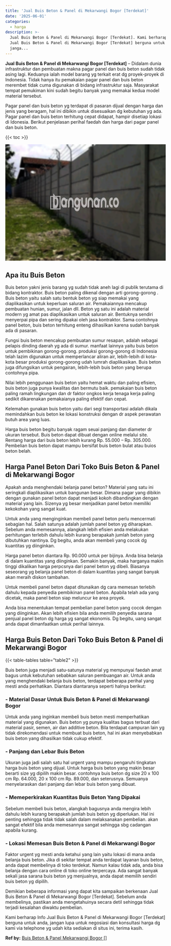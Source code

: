 ```yaml
---
title: 'Jual Buis Beton & Panel di Mekarwangi Bogor [Terdekat]'
date: '2025-06-01'
categories:
  - harga
description: >-
  Jual Buis Beton & Panel di Mekarwangi Bogor [Terdekat]. Kami berharap Info
  Jual Buis Beton & Panel di Mekarwangi Bogor [Terdekat] berguna untuk anda,
  janga...
---
```


**Jual Buis Beton & Panel di Mekarwangi Bogor \[Terdekat\]** – Didalam dunia infrastruktur dan pembuatan makna pagar panel dan buis beton sudah tidak asing lagi. Keduanya ialah model barang yg terkait erat dg proyek-proyek di Indonesia. Tidak hanya itu pemakaian pagar panel dan buis beton merembet tidak cuma digunakan di bidang infrastruktur saja. Masyarakat tempat pemukiman kini sudah begitu banyak yang memakai kedua model material tersebut.

Pagar panel dan buis beton yg terdapat di pasaran dijual dengan harga dan jenis yang beragam, hal ini dibikin untuk disesuaikan dg kebutuhan yg ada. Pagar panel dan buis beton terhitung cepat didapat, hampir disetiap lokasi di Idonesia. Berikut penjelasan perihal faedah dan harga dari pagar panel dan buis beton.

{{< toc >}}

![Jual Buis Beton & Panel di Mekarwangi Bogor [Terdekat]](/images/jual-panel-buis-beton-murah-47.png)

## Apa itu Buis Beton

Buis beton yakni jenis barang yg sudah tidak aneh lagi di publik terutama di bidang kontraktor. Buis beton paling dikenal dengan arti gorong-gorong . Buis beton yaitu salah satu bentuk beton yg siap memakai yang diaplikasikan untuk keperluan saluran air. Pemakaiannya mencakup pembuatan hunian, sumur, jalan dll. Beton yg satu ini adalah material modern yg amat pas diaplikasikan untuk saluran air. Bentuknya sendiri menyerpai pipa dan sering dipakai oleh jasa kontraktor. Sama contohnya panel beton, buis beton terhitung enteng dihasilkan karena sudah banyak ada di pasaran.

Fungsi buis beton mencakup pembuatan sumur resapan, adalah sebagai pelapis dinding daerah yg ada di sumur. manfaat lainnya yaitu buis beton untuk pembikinan gorong-gorong. produksi gorong-gorong di Indonesia telah lazim digunakan untuk memperlancar aliran air, lebih-lebih di kota-kota besar produksi gorong-gorong udah lumrah diaplikasikan. Buis beton juga difungsikan untuk pengairan, lebih-lebih buis beton yang berupa contohnya pipa.

Nilai lebih penggunaan buis beton yaitu hemat waktu dan paling efisien, buis beton juga punya kwalitas dan bermutu baik. pemakaian buis beton paling ramah lingkungan dan dr faktor ongkos kerja tenaga kerja paling sedikit dikarenakan pemakaianya paling efektif dan cepat.

Kelemahan gunakan buis beton yaitu dari segi transportasi adalah dikala memindahkan buis beton ke lokasi konstruksi dengan dr aspek perawatan butuh area yang luas.

Harga buis beton begitu banyak ragam seuai panjang dan diameter dr ukuran tersebut. Buis beton dapat dibuat dengan online melalui site. Rentang harga dari buis beton lebih kurang Rp. 55.000 – Rp. 305.000. Pembelian buis beton dapat mampu bersifat buis beton bulat atau buios beton belah.

## Harga Panel Beton Dari Toko Buis Beton & Panel di Mekarwangi Bogor

Apakah anda menghendaki belanja panel beton? Material yang satu ini seringkali diaplikasikan untuk bangunan besar. Dimana pagar yang dibikin dengan gunakan panel beton dapat menjadi kokoh dibandingkan dengan material yang lain. Sizenya yg besar menjadikan panel beton memiliki kekokohan yang sangat kuat.

Untuk anda yang menginginkan membeli panel beton perlu mencermati sebagian hal. Salah satunya adalah jumlah panel beton yg diharapkan. Sebelum anda memesannya, alangkah lebih efisien anda melakukan perhitungan terlebih dahulu lebih kurang berapakah jumlah beton yang dibutuhkan nantinya. Dg begitu, anda akan membeli yang cocok dg kuantitas yg diinginkan.

Harga panel beton diantara Rp. 90.000 untuk per bijinya. Anda bisa belanja di dalam kuantitas yang diinginkan. Semakin banyak, maka harganya makin tinggi dikalikan harga perpcsnya dari panel beton yg dibeli. Biasanya seseorang yg belanja panel beton di dalam kuantitas yang sangat banyak akan meraih diskon tambahan.

Untuk membeli panel beton dapat ditunaikan dg cara memesan terlebih dahulu kepada penyedia pembikinan panel beton. Apabila telah ada yang dicetak, maka panel beton siap meluncur ke area proyek.

Anda bisa menentukan tempat pembelian panel beton yang cocok dengan yang diinginkan. Akan lebih efisien bila anda memilih penyedia sarana penjual panel beton dg harga yg sangat ekonomis. Dg begitu, uang sangat anda dapat dimanfaatkan untuk perihal lainnya.

## Harga Buis Beton Dari Toko Buis Beton & Panel di Mekarwangi Bogor

{{< table-tables table="table2" >}}

Buis beton juga menjadi satu-satunya material yg mempunyai faedah amat bagus untuk kebutuhan sebabkan saluran pembuangan air. Untuk anda yang menghendaki belanja buis beton, terdapat beberapa perihal yang mesti anda perhatikan. Diantara diantaranya seperti halnya berikut:

### \- Material Dasar Untuk Buis Beton & Panel di Mekarwangi Bogor

Untuk anda yang inginkan membeli buis beton mesti memperhatikan material yang digunakan. Buis beton yg punya kualitas bagus terbuat dari material pasir, semen, air dan additive beton. Bila terdapat campuran lain yg tidak direkomendasi untuk membuat buis beton, hal ini akan menyebabkan buis beton yang dihasilkan tidak cukup efektif.

### \- Panjang dan Lebar Buis Beton

Ukuran juga jadi salah satu hal urgent yang mampu pengaruhi tingkatan harga buis beton yang dijual. Untuk harga buis beton yang makin besar berarti size yg dipilih makin besar. contohnya buis beton dg size 20 x 100 cm Rp. 64.000, 20 x 100 cm Rp. 89.000, dan seterusnya. Semuanya menyelaraskan dari panjang dan lebar buis beton yang dibuat.

### \- Memeperkirakan Kuantitas Buis Beton Yang Dipakai

Sebelum membeli buis beton, alangkah bagusnya anda mengira lebih dahulu lebih kurang berapakah jumlah buis beton yg diperlukan. Hal ini penting sehingga tidak tidak salah dalam melaksanakan pembelian. akan sangat efektif bila anda memesannya sangat sehingga sbg cadangan apabila kurang.

### \- Lokasi Memesan Buis Beton & Panel di Mekarwangi Bogor

Faktor urgent yg mesti anda ketahui yang lain yaitu lokasi di mana anda belanja buis beton. Jika di sekitar tempat anda terdapat layanan buis beton, anda dapat membelinya di toko terdekat. Namun kalau tidak ada, anda bisa belanja dengan cara online di toko online terpercaya. Ada sangat banyak sekali jasa sarana buis beton yg menjualnya, anda dapat memilih sendiri buis beton yg dipilih.

Demikian beberapa informasi yang dapat kita sampaikan berkenaan Jual Buis Beton & Panel di Mekarwangi Bogor \[Terdekat\]. Sebelum anda membelinya, pastikan anda mengetahuinya secara detil sehingga tidak terjadi kesalahan diwaktu pembelian.

Kami berharap Info Jual Buis Beton & Panel di Mekarwangi Bogor \[Terdekat\] berguna untuk anda, jangan lupa untuk negosiasi dan konsultasi harga dg kami via telephone yg udah kita sediakan di situs ini, terima kasih.

**Ref by:** [Buis Beton & Panel Mekarwangi Bogor []](https://id.wikipedia.org/wiki/Buis)
